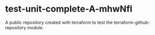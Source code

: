 # test-unit-complete-A-mhwNfI
A public repository created with terraform to test the terraform-github-repository module.
